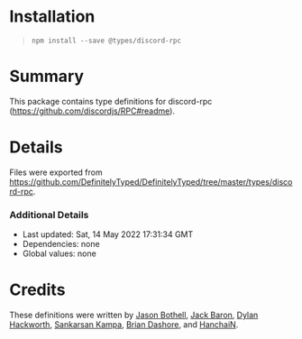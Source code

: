# Installation
> `npm install --save @types/discord-rpc`

# Summary
This package contains type definitions for discord-rpc (https://github.com/discordjs/RPC#readme).

# Details
Files were exported from https://github.com/DefinitelyTyped/DefinitelyTyped/tree/master/types/discord-rpc.

### Additional Details
 * Last updated: Sat, 14 May 2022 17:31:34 GMT
 * Dependencies: none
 * Global values: none

# Credits
These definitions were written by [Jason Bothell](https://github.com/jasonhaxstuff), [Jack Baron](https://github.com/lolPants), [Dylan Hackworth](https://github.com/dylhack), [Sankarsan Kampa](https://github.com/k3rn31p4nic), [Brian Dashore](https://github.com/bdashore3), and [HanchaiN](https://github.com/HanchaiN).
